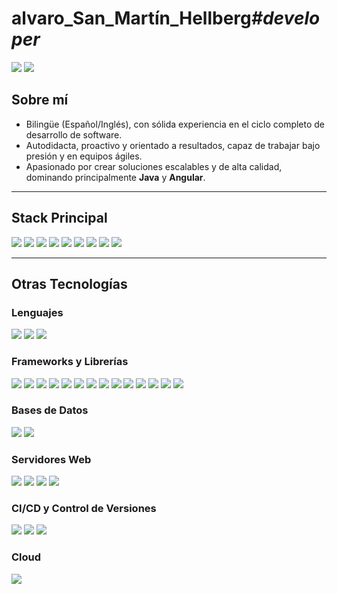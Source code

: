 <h1 align="left">
  alvaro_San_Martín_Hellberg<span style="font-style: italic;">#developer</span>
</h1>

<p align="start">
  <a href="https://linkedin.com/in/sanmartinalvaro">
    <img src="https://img.shields.io/badge/LinkedIn-555555?style=flat-square&logo=linkedin" /></a>
  <a href="mailto:alvaro.sanmartinh@gmail.com">
    <img src="https://img.shields.io/badge/Email-555555?style=flat-square&logo=gmail&logoColor=white" />
  </a>
</p>

## Sobre mí
- Bilingüe (Español/Inglés), con sólida experiencia en el ciclo completo de desarrollo de software.
- Autodidacta, proactivo y orientado a resultados, capaz de trabajar bajo presión y en equipos ágiles.
- Apasionado por crear soluciones escalables y de alta calidad, dominando principalmente **Java** y **Angular**.

---
## Stack Principal
<p align="start">
  <!-- Ejemplo de tecnologías más relevantes (destacadas con un color distinto) -->
  <img src="https://img.shields.io/badge/Java-4285F4?style=flat-square&logo=java&logoColor=white" />
  <img src="https://img.shields.io/badge/Spring_Boot-4285F4?style=flat-square&logo=springboot&logoColor=white" />
  <img src="https://img.shields.io/badge/Angular-4285F4?style=flat-square&logo=angular&logoColor=white" />
  <img src="https://img.shields.io/badge/NodeJS-4285F4?style=flat-square&logo=node.js&logoColor=white" />
  <img src="https://img.shields.io/badge/Docker-4285F4?style=flat-square&logo=docker&logoColor=white" />
  <img src="https://img.shields.io/badge/AWS-4285F4?style=flat-square&logo=amazon-aws&logoColor=white" />
  <img src="https://img.shields.io/badge/Jenkins-4285F4?style=flat-square&logo=jenkins&logoColor=white" />
  <img src="https://img.shields.io/badge/MySQL-4285F4?style=flat-square&logo=mysql&logoColor=white" />
  <img src="https://img.shields.io/badge/PostgreSQL-4285F4?style=flat-square&logo=postgresql&logoColor=white" />
</p>

---
## Otras Tecnologías
<!-- Se mantiene el color gris #555555 para el resto -->
### Lenguajes
<p align="start">
  <img src="https://img.shields.io/badge/ActionScript_3-555555?style=flat-square&logo=adobeflash&logoColor=white" />
  <img src="https://img.shields.io/badge/PHP-555555?style=flat-square&logo=php&logoColor=white" />
  <img src="https://img.shields.io/badge/C%23-555555?style=flat-square&logo=csharp&logoColor=white" />
</p>

### Frameworks y Librerías
<p align="start">
  <img src="https://img.shields.io/badge/Java_EE-555555?style=flat-square&logo=java&logoColor=white" />
  <img src="https://img.shields.io/badge/Hibernate-555555?style=flat-square&logo=hibernate&logoColor=white" />
  <img src="https://img.shields.io/badge/JPA-555555?style=flat-square" />
  <img src="https://img.shields.io/badge/JSF-555555?style=flat-square" />
  <img src="https://img.shields.io/badge/PrimeFaces-555555?style=flat-square" />
  <img src="https://img.shields.io/badge/JSP-555555?style=flat-square" />
  <img src="https://img.shields.io/badge/JSTL-555555?style=flat-square" />
  <img src="https://img.shields.io/badge/EJB-555555?style=flat-square" />
  <img src="https://img.shields.io/badge/Jasper_Reports-555555?style=flat-square" />
  <img src="https://img.shields.io/badge/JAX--WS-555555?style=flat-square" />
  <img src="https://img.shields.io/badge/Maven-555555?style=flat-square&logo=apachemaven&logoColor=white" />
  <img src="https://img.shields.io/badge/ElectronJS-555555?style=flat-square&logo=electron&logoColor=white" />
  <img src="https://img.shields.io/badge/jQuery-555555?style=flat-square&logo=jquery&logoColor=white" />
  <img src="https://img.shields.io/badge/Flex-555555?style=flat-square" />
</p>

### Bases de Datos
<p align="start">
  <img src="https://img.shields.io/badge/Oracle_11g-555555?style=flat-square&logo=oracle&logoColor=white" />
  <img src="https://img.shields.io/badge/ElasticSearch-555555?style=flat-square&logo=elastic&logoColor=white" />
</p>

### Servidores Web
<p align="start">
  <img src="https://img.shields.io/badge/Glassfish-555555?style=flat-square" />
  <img src="https://img.shields.io/badge/Tomcat-555555?style=flat-square" />
  <img src="https://img.shields.io/badge/JBoss%2FWildFly-555555?style=flat-square" />
  <img src="https://img.shields.io/badge/Weblogic-555555?style=flat-square" />
</p>

### CI/CD y Control de Versiones
<p align="start">
  <img src="https://img.shields.io/badge/Git-555555?style=flat-square&logo=git&logoColor=white" />
  <img src="https://img.shields.io/badge/Bitbucket-555555?style=flat-square&logo=bitbucket&logoColor=white" />
  <img src="https://img.shields.io/badge/Bamboo-555555?style=flat-square&logo=atlassian&logoColor=white" />
</p>

### Cloud
<p align="start">
  <img src="https://img.shields.io/badge/DigitalOcean-555555?style=flat-square&logo=digitalocean&logoColor=white" />
</p>
